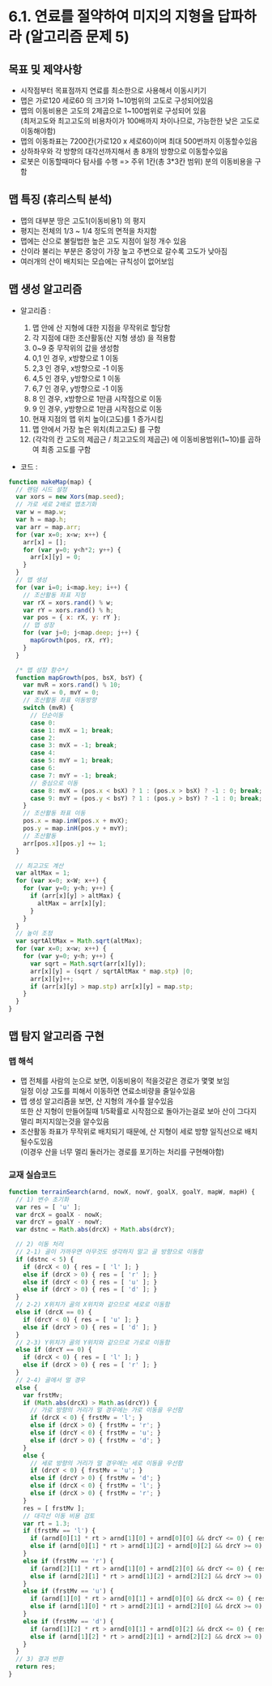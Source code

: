 # 6.1. 연료를 절약하여 미지의 지형을 답파하라 (알고리즘 문제 5)

## 목표 및 제약사항

- 시작점부터 목표점까지 연료를 최소한으로 사용해서 이동시키기 
- 맵은 가로120 세로60 의 크기와 1~10범위의 고도로 구성되어있음
- 맵의 이동비용은 고도의 2제곱으로 1~100범위로 구성되어 있음  
  (최저고도와 최고고도의 비용차이가 100배까지 차이나므로, 가능한한 낮은 고도로 이동해야함)
- 맵의 이동좌표는 7200칸(가로120 x 세로60)이며 최대 500번까지 이동할수있음
- 상하좌우와 각 방향의 대각선까지해서 총 8개의 방향으로 이동할수있음
- 로봇은 이동할때마다 탐사를 수행 => 주위 1칸(총 3*3칸 범위) 분의 이동비용을 구함


## 맵 특징 (휴리스틱 분석)

- 맵의 대부분 땅은 고도1(이동비용1) 의 평지
- 평지는 전체의 1/3 ~ 1/4 정도의 면적을 차지함
- 맵에는 산으로 불릴법한 높은 고도 지점이 일정 개수 있음
- 산이라 불리는 부분은 중앙이 가장 높고 주변으로 갈수록 고도가 낮아짐
- 여러개의 산이 배치되는 모습에는 규칙성이 없어보임


## 맵 생성 알고리즘

- 알고리즘 :   
  1) 맵 안에 산 지형에 대한 지점을 무작위로 할당함  
  2) 각 지점에 대한 조산활동(산 지형 생성) 을 적용함  
    1) 0~9 중 무작위의 값을 생성함  
    2) 0,1 인 경우, x방향으로 1 이동  
    3) 2,3 인 경우, x방향으로 -1 이동  
    4) 4,5 인 경우, y방향으로 1 이동  
    5) 6,7 인 경우, y방향으로 -1 이동  
    6) 8 인 경우, x방향으로 1만큼 시작점으로 이동  
    7) 9 인 경우, y방향으로 1만큼 시작점으로 이동  
    8) 현재 지점의 맵 위치 높이(고도)를 1 증가시킴  
  3) 맵 안에서 가장 높은 위치(최고고도) 를 구함
  4) (각각의 칸 고도의 제곱근 / 최고고도의 제곱근) 에 이동비용범위(1~10)를 곱하여 최종 고도를 구함

- 코드 :  
```javascript
function makeMap(map) {
  // 랜덤 시드 설정
  var xors = new Xors(map.seed);
  // 가로 세로 2배로 맵초기화
  var w = map.w;
  var h = map.h;
  var arr = map.arr;
  for (var x=0; x<w; x++) {
    arr[x] = [];
    for (var y=0; y<h*2; y++) {
      arr[x][y] = 0;
    }
  }
  // 맵 생성
  for (var i=0; i<map.key; i++) {
    // 조산활동 좌표 지정
    var rX = xors.rand() % w;
    var rY = xors.rand() % h;
    var pos = { x: rX, y: rY };
    // 맵 성장
    for (var j=0; j<map.deep; j++) {
      mapGrowth(pos, rX, rY);
    }
  }

  /* 맵 성장 함수*/
  function mapGrowth(pos, bsX, bsY) {
    var mvR = xors.rand() % 10;
    var mvX = 0, mvY = 0;
    // 조산활동 좌표 이동방향
    switch (mvR) {
      // 단순이동
      case 0:
      case 1: mvX = 1; break;
      case 2:
      case 3: mvX = -1; break;
      case 4:
      case 5: mvY = 1; break;
      case 6:
      case 7: mvY = -1; break;
      // 중심으로 이동
      case 8: mvX = (pos.x < bsX) ? 1 : (pos.x > bsX) ? -1 : 0; break;
      case 9: mvY = (pos.y < bsY) ? 1 : (pos.y > bsY) ? -1 : 0; break;
    }
    // 조산활동 좌표 이동
    pos.x = map.inW(pos.x + mvX);
    pos.y = map.inH(pos.y + mvY);
    // 조산활동
    arr[pos.x][pos.y] += 1;
  }

  // 최고고도 계산
  var altMax = 1;
  for (var x=0; x<W; x++) {
    for (var y=0; y<h; y++) {
      if (arr[x][y] > altMax) {
        altMax = arr[x][y];
      }
    }
  }
  // 높이 조정
  var sqrtAltMax = Math.sqrt(altMax);
  for (var x=0; x<w; x++) {
    for (var y=0; y<h; y++) {
      var sqrt = Math.sqrt(arr[x][y]);
      arr[x][y] = (sqrt / sqrtAltMax * map.stp) |0;
      arr[x][y]++;
      if (arr[x][y] > map.stp) arr[x][y] = map.stp;
    }
  }
}
```


## 맵 탐지 알고리즘 구현

### 맵 해석

- 맵 전체를 사람의 눈으로 보면, 이동비용이 적을것같은 경로가 몇몇 보임  
  일정 이상 고도를 피해서 이동하면 연료소비량을 줄일수있음
- 맵 생성 알고리즘을 보면, 산 지형의 개수를 알수있음  
  또한 산 지형이 만들어질때 1/5확률로 시작점으로 돌아가는걸로 보아 산이 그다지 멀리 퍼지지않는것을 알수있음
- 조산활동 좌표가 무작위로 배치되기 때문에, 산 지형이 세로 방향 일직선으로 배치될수도있음  
  (이경우 산을 너무 멀리 둘러가는 경로를 포기하는 처리를 구현해야함)

### 교재 실습코드

```javascript
function terrainSearch(arnd, nowX, nowY, goalX, goalY, mapW, mapH) {
  // 1) 변수 초기화
  var res = [ 'u' ];
  var drcX = goalX - nowX;
  var drcY = goalY - nowY;
  var dstnc = Math.abs(drcX) + Math.abs(drcY);

  // 2) 이동 처리
  // 2-1) 골이 가까우면 아무것도 생각하지 말고 골 방향으로 이동함
  if (dstnc < 5) {
    if (drcX < 0) { res = [ 'l' ]; }
    else if (drcX > 0) { res = [ 'r' ]; }
    else if (drcY < 0) { res = [ 'u' ]; }
    else if (drcY > 0) { res = [ 'd' ]; }
  }
  // 2-2) X위치가 골의 X위치와 같으므로 세로로 이동함
  else if (drcX == 0) {
    if (drcY < 0) { res = [ 'u' ]; }
    else if (drcY > 0) { res = [ 'd' ]; }
  }
  // 2-3) Y위치가 골의 Y위치와 같으므로 가로로 이동함
  else if (drcY == 0) {
    if (drcX < 0) { res = [ 'l' ]; }
    else if (drcX > 0) { res = [ 'r' ]; }
  }
  // 2-4) 골에서 멀 경우
  else {
    var frstMv;
    if (Math.abs(drcX) > Math.as(drcY)) {
      // 가로 방향의 거리가 멀 경우에는 가로 이동을 우선함
      if (drcX < 0) { frstMv = 'l'; }
      else if (drcX > 0) { frstMv = 'r'; }
      else if (drcY < 0) { frstMv = 'u'; }
      else if (drcY > 0) { frstMv = 'd'; }
    }
    else {
      // 세로 방향의 거리가 멀 경우에는 세로 이동을 우선함
      if (drcY < 0) { frstMv = 'u'; }
      else if (drcY > 0) { frstMv = 'd'; }
      else if (drcX < 0) { frstMv = 'l'; }
      else if (drcX > 0) { frstMv = 'r'; }
    }
    res = [ frstMv ];
    // 대각선 이동 비용 검토
    var rt = 1.3;
    if (frstMv == 'l') {
      if (arnd[0][1] * rt > arnd[1][0] + arnd[0][0] && drcY <= 0) { res = [ 'u', 'l' ]; }
      else if (arnd[0][1] * rt > arnd[1][2] + arnd[0][2] && drcY >= 0) { res = [ 'd', 'l' ]; }
    }
    else if (frstMv == 'r') {
      if (arnd[2][1] * rt > arnd[1][0] + arnd[2][0] && drcY <= 0) { res = [ 'u', 'r' ]; }
      else if (arnd[2][1] * rt > arnd[1][2] + arnd[2][2] && drcY >= 0) { res = [ 'd', 'r' ]; }
    }
    else if (frstMv == 'u') {
      if (arnd[1][0] * rt > arnd[0][1] + arnd[0][0] && drcX <= 0) { res = [ 'l', 'u' ]; }
      else if (arnd[1][0] * rt > arnd[2][1] + arnd[2][0] && drcX >= 0) { res = [ 'r', 'u' ]; }
    }
    else if (frstMv == 'd') {
      if (arnd[1][2] * rt > arnd[0][1] + arnd[0][2] && drcX <= 0) { res = [ 'l', 'd' ]; }
      else if (arnd[1][2] * rt > arnd[2][1] + arnd[2][2] && drcX >= 0) { res = [ 'r', 'd' ]; }
    }
  }
  // 3) 결과 반환
  return res;
}
```

